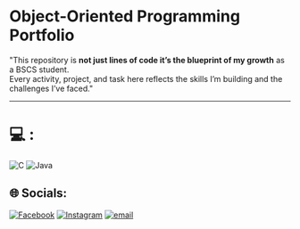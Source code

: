 # Object-Oriented Programming Portfolio

"This repository is **not just lines of code it’s the blueprint of my growth** as a BSCS student.  
Every activity, project, and task here reflects the skills I’m building and the challenges I’ve faced."

---

# 💻 :
![C](https://img.shields.io/badge/c-%2300599C.svg?style=for-the-badge&logo=c&logoColor=white) ![Java](https://img.shields.io/badge/java-%23ED8B00.svg?style=for-the-badge&logo=openjdk&logoColor=white)

## 🌐 Socials:
[![Facebook](https://img.shields.io/badge/Facebook-%231877F2.svg?logo=Facebook&logoColor=white)](https://facebook.com/khlfkozy) [![Instagram](https://img.shields.io/badge/Instagram-%23E4405F.svg?logo=Instagram&logoColor=white)](https://instagram.com/khlfkozy) [![email](https://img.shields.io/badge/Email-D14836?logo=gmail&logoColor=white)](mailto:ianmccoyvillanueva@gmail.com) 
